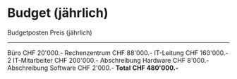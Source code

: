 # Budget (jährlich)

Budgetposten            Preis (jährlich)
-------------          -----------------
Büro                        CHF 20'000.-
Rechenzentrum               CHF 88'000.-
IT-Leitung                 CHF 160'000.-
2 IT-Mitarbeiter           CHF 200'000.-
Abschreibung Hardware        CHF 8'000.-
Abschreibung Software        CHF 2'000.-
**Total**              **CHF 480'000.-**
